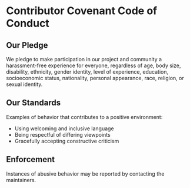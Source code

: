 # Contributor Covenant Code of Conduct

## Our Pledge

We pledge to make participation in our project and community a harassment-free experience for everyone, regardless of age, body size, disability, ethnicity, gender identity, level of experience, education, socioeconomic status, nationality, personal appearance, race, religion, or sexual identity.

## Our Standards

Examples of behavior that contributes to a positive environment:
- Using welcoming and inclusive language
- Being respectful of differing viewpoints
- Gracefully accepting constructive criticism

## Enforcement

Instances of abusive behavior may be reported by contacting the maintainers.
